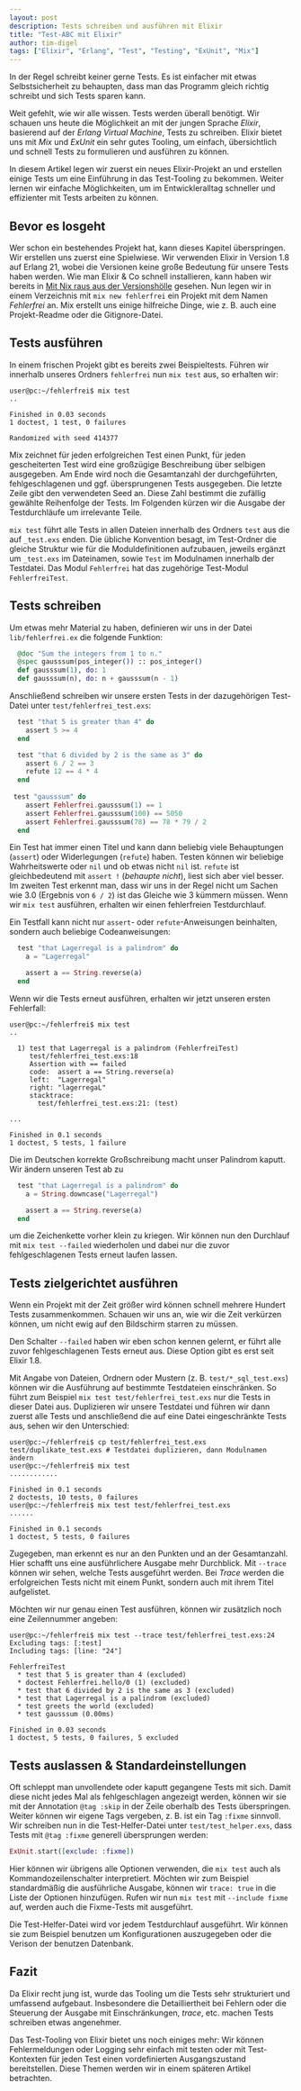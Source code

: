 ```yaml
---
layout: post
description: Tests schreiben und ausführen mit Elixir
title: "Test-ABC mit Elixir"
author: tim-digel
tags: ["Elixir", "Erlang", "Test", "Testing", "ExUnit", "Mix"]
---
```


In der Regel schreibt keiner gerne Tests. Es ist einfacher mit etwas Selbstsicherheit zu behaupten, dass man das Programm gleich richtig schreibt und sich Tests sparen kann.  

Weit gefehlt, wie wir alle wissen. Tests werden überall benötigt. Wir schauen uns heute die Möglichkeit an mit der jungen Sprache _Elixir_, basierend auf der _Erlang Virtual Machine_, Tests zu schreiben. Elixir bietet uns mit _Mix_ und _ExUnit_ ein sehr gutes Tooling, um einfach, übersichtlich und schnell Tests zu formulieren und ausführen zu können.  

In diesem Artikel legen wir zuerst ein neues Elixir-Projekt an und erstellen einige Tests um eine Einführung in das Test-Tooling zu bekommen. Weiter lernen wir einfache Möglichkeiten, um im Entwickleralltag schneller und effizienter mit Tests arbeiten zu können.
<!-- more start -->

## Bevor es losgeht

Wer schon ein bestehendes Projekt hat, kann dieses Kapitel überspringen. Wir erstellen uns zuerst eine Spielwiese. Wir verwenden Elixir in Version 1.8 auf Erlang 21, wobei die Versionen keine große Bedeutung für unsere Tests haben werden. Wie man Elixir & Co schnell installieren, kann haben wir bereits in [Mit Nix raus aus der Versionshölle](https://funktionale-programmierung.de/2018/02/19/nix.html) gesehen.
Nun legen wir in einem Verzeichnis mit `mix new fehlerfrei` ein Projekt mit dem Namen _Fehlerfrei_ an. Mix erstellt uns einige hilfreiche Dinge, wie z. B. auch eine Projekt-Readme oder die Gitignore-Datei.

## Tests ausführen

In einem frischen Projekt gibt es bereits zwei Beispieltests. Führen wir innerhalb unseres Ordners `fehlerfrei` nun `mix test` aus, so erhalten wir:
```console
user@pc:~/fehlerfrei$ mix test
..

Finished in 0.03 seconds
1 doctest, 1 test, 0 failures

Randomized with seed 414377
```
Mix zeichnet für jeden erfolgreichen Test einen Punkt, für jeden gescheiterten Test wird eine großzügige Beschreibung über selbigen ausgegeben. Am Ende wird noch die Gesamtanzahl der durchgeführten, fehlgeschlagenen und ggf. übersprungenen Tests ausgegeben. Die letzte Zeile gibt den verwendeten Seed an. Diese Zahl bestimmt die zufällig gewählte Reihenfolge der Tests. Im Folgenden kürzen wir die Ausgabe der Testdurchläufe um irrelevante Teile.  

`mix test` führt alle Tests in allen Dateien innerhalb des Ordners `test` aus die auf `_test.exs` enden. Die übliche Konvention besagt, im Test-Ordner die gleiche Struktur wie für die Moduldefinitionen aufzubauen, jeweils ergänzt um `_test.exs` im Dateinamen, sowie `Test` im Modulnamen innerhalb der Testdatei. Das Modul `Fehlerfrei` hat das zugehörige Test-Modul `FehlerfreiTest`.

## Tests schreiben

Um etwas mehr Material zu haben, definieren wir uns in der Datei `lib/fehlerfrei.ex` die folgende Funktion:
```elixir
  @doc "Sum the integers from 1 to n."
  @spec gausssum(pos_integer()) :: pos_integer()
  def gausssum(1), do: 1
  def gausssum(n), do: n + gausssum(n - 1)
```

Anschließend schreiben wir unsere ersten Tests in der dazugehörigen Test-Datei unter `test/fehlerfrei_test.exs`:
```elixir
  test "that 5 is greater than 4" do
    assert 5 >= 4
  end

  test "that 6 divided by 2 is the same as 3" do
    assert 6 / 2 == 3
    refute 12 == 4 * 4
  end
  
 test "gausssum" do
    assert Fehlerfrei.gausssum(1) == 1
    assert Fehlerfrei.gausssum(100) == 5050
    assert Fehlerfrei.gausssum(78) == 78 * 79 / 2
  end
```
Ein Test hat immer einen Titel und kann dann beliebig viele Behauptungen (`assert`) oder Widerlegungen (`refute`) haben. 
Testen können wir beliebige Wahrheitswerte oder `nil` und ob etwas nicht `nil` ist. `refute` ist gleichbedeutend mit `assert !` (_behaupte nicht_), liest sich aber viel besser. Im zweiten Test erkennt man, dass wir uns in der Regel nicht um Sachen wie 3.0 (Ergebnis von `6 / 2`) ist das Gleiche wie 3 kümmern müssen. Wenn wir `mix test` ausführen, erhalten wir einen fehlerfreien Testdurchlauf.  

Ein Testfall kann nicht nur `assert`- oder `refute`-Anweisungen beinhalten, sondern auch beliebige Codeanweisungen:
```elixir
  test "that Lagerregal is a palindrom" do
    a = "Lagerregal"

    assert a == String.reverse(a)
  end
```
Wenn wir die Tests erneut ausführen, erhalten wir jetzt unseren ersten Fehlerfall:
```console
user@pc:~/fehlerfrei$ mix test
..

  1) test that Lagerregal is a palindrom (FehlerfreiTest)
     test/fehlerfrei_test.exs:18
     Assertion with == failed
     code:  assert a == String.reverse(a)
     left:  "Lagerregal"
     right: "lagerregaL"
     stacktrace:
       test/fehlerfrei_test.exs:21: (test)

...

Finished in 0.1 seconds
1 doctest, 5 tests, 1 failure
```
Die im Deutschen korrekte Großschreibung macht unser Palindrom kaputt. Wir ändern unseren Test ab zu
```elixir
  test "that Lagerregal is a palindrom" do
    a = String.downcase("Lagerregal")

    assert a == String.reverse(a)
  end
```
um die Zeichenkette vorher klein zu kriegen. Wir können nun den Durchlauf mit `mix test --failed` wiederholen und dabei nur die zuvor fehlgeschlagenen Tests erneut laufen lassen.

## Tests zielgerichtet ausführen

Wenn ein Projekt mit der Zeit größer wird können schnell mehrere Hundert Tests zusammenkommen. Schauen wir uns an, wie wir die Zeit verkürzen können, um nicht ewig auf den Bildschirm starren zu müssen.  

Den Schalter `--failed` haben wir eben schon kennen gelernt, er führt alle zuvor fehlgeschlagenen Tests erneut aus. Diese Option gibt es erst seit Elixir 1.8.  

Mit Angabe von Dateien, Ordnern oder Mustern (z. B. `test/*_sql_test.exs`) können wir die Ausführung auf bestimmte Testdateien einschränken. So führt zum Beispiel `mix test test/fehlerfrei_test.exs` nur die Tests in dieser Datei aus. Duplizieren wir unsere Testdatei und führen wir dann zuerst alle Tests und anschließend die auf eine Datei eingeschränkte Tests aus, sehen wir den Unterschied:
```console
user@pc:~/fehlerfrei$ cp test/fehlerfrei_test.exs test/duplikate_test.exs # Testdatei duplizieren, dann Modulnamen ändern
user@pc:~/fehlerfrei$ mix test
............

Finished in 0.1 seconds
2 doctests, 10 tests, 0 failures
user@pc:~/fehlerfrei$ mix test test/fehlerfrei_test.exs
......

Finished in 0.1 seconds
1 doctest, 5 tests, 0 failures
```
Zugegeben, man erkennt es nur an den Punkten und an der Gesamtanzahl. Hier schafft uns eine ausführlichere Ausgabe mehr Durchblick. Mit `--trace` können wir sehen, welche Tests ausgeführt werden. Bei _Trace_ werden die erfolgreichen Tests nicht mit einem Punkt, sondern auch mit ihrem Titel aufgelistet.  

Möchten wir nur genau einen Test ausführen, können wir zusätzlich noch eine Zeilennummer angeben:
```console
user@pc:~/fehlerfrei$ mix test --trace test/fehlerfrei_test.exs:24 
Excluding tags: [:test]
Including tags: [line: "24"]

FehlerfreiTest
  * test that 5 is greater than 4 (excluded)
  * doctest Fehlerfrei.hello/0 (1) (excluded)
  * test that 6 divided by 2 is the same as 3 (excluded)
  * test that Lagerregal is a palindrom (excluded)
  * test greets the world (excluded)
  * test gausssum (0.00ms)

Finished in 0.03 seconds
1 doctest, 5 tests, 0 failures, 5 excluded
```

## Tests auslassen & Standardeinstellungen

Oft schleppt man unvollendete oder kaputt gegangene Tests mit sich. Damit diese nicht jedes Mal als fehlgeschlagen angezeigt werden, können wir sie mit der Annotation `@tag :skip` in der Zeile oberhalb des Tests überspringen. Weiter können wir eigene Tags vergeben, z. B. ist ein Tag `:fixme` sinnvoll. Wir schreiben nun in die Test-Helfer-Datei unter `test/test_helper.exs`, dass Tests mit `@tag :fixme` generell übersprungen werden:
```elixir
ExUnit.start([exclude: :fixme])
```
Hier können wir übrigens alle Optionen verwenden, die `mix test` auch als Kommandozeilenschalter interpretiert. Möchten wir zum Beispiel standardmäßig die ausführliche Ausgabe, können wir `trace: true` in die Liste der Optionen hinzufügen. Rufen wir nun `mix test` mit `--include fixme` auf, werden auch die Fixme-Tests mit ausgeführt.  

Die Test-Helfer-Datei wird vor jedem Testdurchlauf ausgeführt. Wir können sie zum Beispiel benutzen um Konfigurationen auszugegeben oder die Verison der benutzen Datenbank.  


## Fazit

Da Elixir recht jung ist, wurde das Tooling um die Tests sehr strukturiert und umfassend aufgebaut. Insbesondere die Detailliertheit bei Fehlern oder die Steuerung der Ausgabe mit Einschränkungen, _trace_, etc. machen Tests schreiben etwas angenehmer.  

Das Test-Tooling von Elixir bietet uns noch einiges mehr: Wir können Fehlermeldungen oder Logging sehr einfach mit testen oder mit Test-Kontexten für jeden Test einen vordefinierten Ausgangszustand bereitstellen. Diese Themen werden wir in einem späteren Artikel betrachten.
<!-- more end -->
